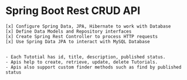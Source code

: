 # Spring Boot Rest CRUD API

    [x] Configure Spring Data, JPA, Hibernate to work with Database
    [x] Define Data Models and Repository interfaces
    [x] Create Spring Rest Controller to process HTTP requests
    [x] Use Spring Data JPA to interact with MySQL Database
    
    
    - Each Tutotial has id, title, description, published status.
    - Apis help to create, retrieve, update, delete Tutorials.
    - Apis also support custom finder methods such as find by published status

